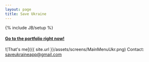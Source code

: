 ```yaml
---
layout: page
title: Save Ukraine
---
```

{% include JB/setup %}
#### [Go to the portfolio right now! ](https://play.google.com/store/apps/details?id=com.xdapps.su)

![That's me]({{ site.url }}/assets/screens/MainMenuUkr.png)
Contact: saveukraineapp@gmail.com
